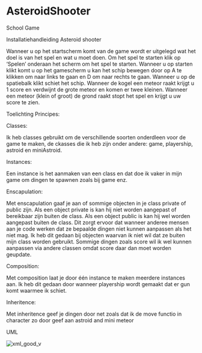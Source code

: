 # AsteroidShooter
School Game

Installatiehandleiding Asteroid shooter

Wanneer u op het startscherm komt van de game wordt er uitgelegd wat het doel is van het spel en wat u moet doen. Om het spel te starten klik op ‘Spelen’ onderaan het scherm om het spel te starten. Wanneer u op starten klikt komt u op het gamescherm u kan het schip bewegen door op A te klikken om naar links te gaan en D om naar rechts te gaan. Wanneer u op de spatiebalk klikt schiet het schip. Wanneer de kogel een meteor raakt krijgt u 1 score en verdwijnt de grote meteor en komen er twee kleinen. Wanneer een meteor (klein of groot) de grond raakt stopt het spel en krijgt u uw score te zien.

Toelichting Principes:

Classes:

Ik heb classes gebruikt om de verschillende soorten onderdleen voor de game te maken, de ckasses die ik heb zijn onder andere: game, playership, astroid en miniAstroid. 

Instances:

Een instance is het aanmaken van een class en dat doe ik vaker in mijn game om dingen te spawnen zoals bij game enz.


Enscapulation:

Met enscapulation gaaf je aan of sommige objecten in je class private of public zijn. Als een object private is kan hij niet worden aangepast of bereikbaar zijn buiten de class. Als een object public is kan hij wel worden aangepast buiten de class. Dit zorgt ervoor dat wanneer anderee mensen aan je code werken dat ze bepaalde dingen niet kunnen aanpassen als het niet mag. Ik heb dit gedaan bij objecten waarvan ik niet wil dat ze buiten mijn class worden gebruikt. Sommige dingen zoals score wil ik wel kunnen aanpassen via andere classen omdat score daar dan moet worden geupdate.

Composition:

Met composition laat je door één instance te maken meerdere instances aan. Ik heb dit gedaan door wanneer playership wordt gemaakt dat er gun komt waarmee ik schiet. 

Inheritence:

Met inheritence geef je dingen door net zoals dat ik de move functio in character zo door geef aan astroid and mini meteor

UML

![xml_good_v](https://user-images.githubusercontent.com/22053779/27302287-adfb6cfc-5536-11e7-89f4-49f85c1ca739.png)
